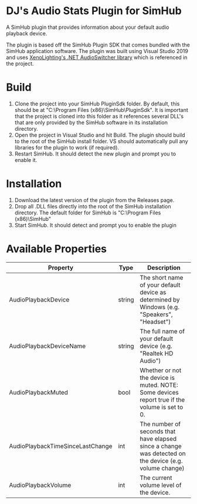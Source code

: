 # DJ's Audio Stats Plugin for SimHub
 A SimHub plugin that provides information about your default audio playback device.

The plugin is based off the SimHub Plugin SDK that comes bundled with the SimHub application software. The plugin was built using Visual Studio 2019 and uses [XenoLighting's .NET AudioSwitcher library](https://github.com/xenolightning/AudioSwitcher) which is referenced in the project.


# Build
1. Clone the project into your SimHub PluginSdk folder. By default, this should be at "C:\Program Files (x86)\SimHub\PluginSdk\". It is important that the project is cloned into this folder as it references several DLL's that are only provided by the SimHub software in its installation directory.
2. Open the project in Visual Studio and hit Build. The plugin should build to the root of the SimHub install folder. VS should automatically pull any libraries for the plugin to work (if required).
3. Restart SimHub. It should detect the new plugin and prompt you to enable it.


# Installation
1. Download the latest version of the plugin from the Releases page.
2. Drop all .DLL files directly into the root of the SimHub installation directory. The default folder for SimHub is "C:\Program Files (x86)\SimHub\"
3. Start SimHub. It should detect and prompt you to enable the plugin 


# Available Properties
Property | Type | Description
------------ | ------------- | -------------
AudioPlaybackDevice | string | The short name of your default device as determined by Windows (e.g. "Speakers", "Headset")
AudioPlaybackDeviceName | string | The full name of your default device (e.g. "Realtek HD Audio")
AudioPlaybackMuted | bool | Whether or not the device is muted. NOTE: Some devices report true if the volume is set to 0.
AudioPlaybackTimeSinceLastChange | int | The number of seconds that have elapsed since a change was detected on the device (e.g. volume change)
AudioPlaybackVolume | int | The current volume level of the device.
